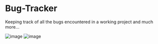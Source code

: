 # Bug-Tracker

Keeping track of all the bugs encountered in a working project and much more...

![image](resources/images/aGdNVM6_700bwp.webp)
![image](resources/images/awBGbd4_700bwp.webp)
